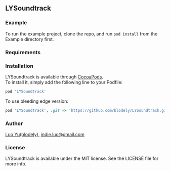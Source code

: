 ## LYSoundtrack


### Example

To run the example project, clone the repo, and run `pod install` from the Example directory first.

### Requirements

### Installation

LYSoundtrack is available through [CocoaPods](https://cocoapods.org). <br>
To install it, simply add the following line to your Podfile:

```ruby
pod 'LYSoundtrack'
```

To use bleeding edge version:

```ruby
pod 'LYSoundtrack', :git => 'https://github.com/blodely/LYSoundtrack.git'
```

### Author

[Luo Yu(blodely)](http://luoyu.space), [indie.luo@gmail.com](mailto://indie.luo@gmail.com)

### License

LYSoundtrack is available under the MIT license. See the LICENSE file for more info.

<br><br><br>
